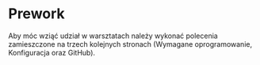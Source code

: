 # Prework

Aby móc wziąć udział w warsztatach należy wykonać polecenia zamieszczone na trzech kolejnych stronach (Wymagane oprogramowanie, Konfiguracja oraz GitHub).